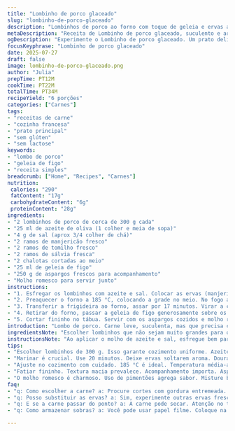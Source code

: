 ```yaml
---
title: "Lombinho de porco glaceado"
slug: "lombinho-de-porco-glaceado"
description: "Lombinhos de porco ao forno com toque de geleia e ervas aromáticas. Macerados no azeite, alho, alecrim, tomilho e sálvia. Processo envolve dourar na frigideira antes do forno. Finaliza com geleia de figo para um toque adocicado. Tempo de descanso para a carne manter suculência. Serve com aspargos ao molho romesco para contraste. Alterações nas quantidades para balancear sabor e textura. Troca de alho por chalota e alecrim por manjericão para variação. Cozimento ajustado para não passar do ponto. Prato livre de glúten, lactose, ovos e nozes."
metaDescription: "Receita de Lombinho de porco glaceado, suculento e aromático, servido com aspargos e molho romesco. Prato que combina sabor e textura."
ogDescription: "Experimente o Lombinho de porco glaceado. Um prato delicioso com geleia de figo e ervas, perfeito para uma refeição sofisticada. Saiba como fazer."
focusKeyphrase: "Lombinho de porco glaceado"
date: 2025-07-27
draft: false
image: lombinho-de-porco-glaceado.png
author: "Julia"
prepTime: PT12M
cookTime: PT22M
totalTime: PT34M
recipeYield: "6 porções"
categories: ["Carnes"]
tags:
- "receitas de carne"
- "cozinha francesa"
- "prato principal"
- "sem glúten"
- "sem lactose"
keywords:
- "lombo de porco"
- "geleia de figo"
- "receita simples"
breadcrumb: ["Home", "Recipes", "Carnes"]
nutrition: 
 calories: "290"
 fatContent: "17g"
 carbohydrateContent: "6g"
 proteinContent: "28g"
ingredients:
- "2 lombinhos de porco de cerca de 300 g cada"
- "25 ml de azeite de oliva (1 colher e meia de sopa)"
- "4 g de sal (aprox 3/4 colher de chá)"
- "2 ramos de manjericão fresco"
- "2 ramos de tomilho fresco"
- "2 ramos de sálvia fresca"
- "2 chalotas cortadas ao meio"
- "25 ml de geleia de figo"
- "250 g de aspargos frescos para acompanhamento"
- "Molho romesco para servir junto"
instructions:
- "1. Esfregar os lombinhos com azeite e sal. Colocar as ervas (manjericão, tomilho, sálvia) e as chalotas ao redor. Deixar marinar 20 minutos em temperatura ambiente."
- "2. Preaquecer o forno a 185 °C, colocando a grade no meio. No fogo alto, dourar na frigideira todos os lados dos lombinhos junto com as ervas e as chalotas."
- "3. Transferir a frigideira ao forno, assar por 17 minutos. Virar a carne na metade do tempo para assar uniformemente."
- "4. Retirar do forno, passar a geleia de figo generosamente sobre os lombinhos e deixar repousar 7 minutos antes de fatiar."
- "5. Cortar fininho no tábua. Servir com os aspargos cozidos e molho romesco ao lado."
introduction: "Lombo de porco. Carne leve, suculenta, mas que precisa cuidado pra não secar. Pega azeite, sal e uma combinação de ervas que vira perfume na cozinha. Alho? Não, aqui a chalota entra no lugar, menos agressiva. Marinar um pouco para deixar sabor entranhado. Dourar tudo na frigideira quente, soltando o aroma, depois forno para conseguir o ponto certo. Geleia de figo no final, não é pra caramelizar, só pra dar um brilho doce na textura da carne. Descansar é fundamental, a suculência dependente desse passo. Acompanhamento? Aspargos verdes com molho romesco, o ácido e picante dá o contraste que a carne pede. Simples, mas nem por isso menos certeiro."
ingredientsNote: "Escolher lombinhos que não sejam muito grandes para o cozimento ficar uniforme. 300 gramas cada é uma boa medida, nada muito pesado pra manter maciez. O azeite deve ser extra virgem para intensificar o sabor. O sal usado é pouco, justamente para não roubar o protagonismo da carne. Troque o alho tradicional pelas chalotas para um toque mais delicado – o alho direto pesa demais na receita. O manjericão substitui o alecrim por trazer frescor diferente e um perfume menos resinento. As ervas devem estar frescas, abafadas junto à carne pra liberar aroma. A geleia de figo pode ser caseira, mas uma boa comprada funciona bem pra textura e intensidade. Os aspargos frescos precisam ser firmes, não murchos; cozimento rápido pra ficar crocante. O molho romesco agrega um toque mediterrâneo, mas pode ser substituído por outro molho de pimentão."
instructionsNote: "Ao aplicar o molho de azeite e sal, esfregue bem para cobrir inteira a superfície dos lombinhos. O processo inicial de marinar dura em torno de 20 minutos, tempo suficiente para as ervas soltarem o aroma. Na frigideira, aqueça em fogo alto antes de colocar a carne para garantir selagem rápida e evitar que grude. Vire as peças com um pinça, evitando furá-las e perder sucos. Passar para o forno em temperatura média-alta (185 °C) ajuda a cozinhar de dentro sem ressecar. Virar na metade facilita cozimento por igual. Uso do termômetro é o ideal, busca-se 63°C no centro da peça para suculência perfeita. Ao tirar do forno, espalhar a geleia de figo com uma colher; não precisa voltar ao forno, o calor residual vai dissolver o doce. Descansar a carne é passo obrigatório, pouco menos de 10 minutos para que os sucos se redistribuam. Fatiar fino ajuda a sentir a textura macia e o sabor equilibrado. Acompanhar com legumes ao molho cria prato mais sofisticado, textura e sabor contrastantes."
tips:
- "Escolher lombinhos de 300 g. Isso garante cozimento uniforme. Azeite extra virgem. Aroma intenso. Sal pouco, para destacar o sabor da carne. Chalotas são melhores que alho. Menos agressivo. Ervas frescas é essencial. Manjericão traz frescor."
- "Marinar é crucial. Use 20 minutos. Deixe ervas soltarem aroma. Dourar bem na frigideira é chave. Fogo alto. Evita que grude. Virar com pinça, sem furar. Assim preserva suculência. Colocar no forno quente."
- "Ajuste no cozimento com cuidado. 185 °C é ideal. Temperatura média-alta. Verifique com termômetro. 63°C no centro é perfeito. Espalhe geleia de figo. Calor residual dissolve sem voltar ao forno. Descanso de 7 minutos necessário."
- "Fatiar fininho. Textura macia prevalece. Acompanhamento importa. Aspargos firmes, crocantes. Cozimento rápido. Um molho diferente também pode ser válido. Explore variedades do romesco. Procure contraste ácido."
- "O molho romesco é charmoso. Uso de pimentões agrega sabor. Misture bem os ingredientes para textura. Molhos diferentes existem. Cada um traz suas nuances. Aposte no que gostar mais. A apresentação do prato conta também."
faq:
- "q: Como escolher a carne? a: Procure cortes com gordura entremeada. Isso traz sabor. Busque lombinhos menores. Assim cozinham por igual. O tamanho influencia na textura."
- "q: Posso substituir as ervas? a: Sim, experimente outras ervas frescas. Sálvia, tomilho são ótimas opções. Manjericão é leve e perfumado. Alterações vão mudar o perfil do prato."
- "q: E se a carne passar do ponto? a: A carne pode secar. Atenção no tempo de forno. Use um termômetro sempre. 63 °C é o ideal para suculência. Caso passe, o suco não volta."
- "q: Como armazenar sobras? a: Você pode usar papel filme. Coloque na geladeira. Consumir em até 3 dias. Outra opção é congelar. Cuidado com a textura depois."

---
```

